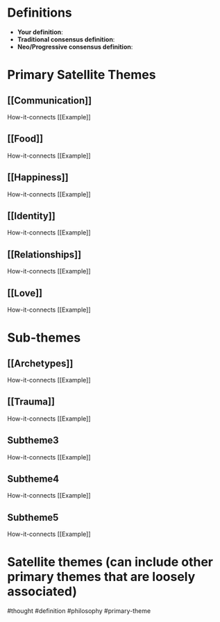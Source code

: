 # Definitions
- **Your definition**:
- **Traditional consensus definition**:
- **Neo/Progressive consensus definition**:

# Primary Satellite Themes 
## [[Communication]]
How-it-connects
[[Example]]

## [[Food]]
How-it-connects
[[Example]]

## [[Happiness]]
How-it-connects
[[Example]]

## [[Identity]]
How-it-connects
[[Example]]

## [[Relationships]]
How-it-connects
[[Example]]

## [[Love]]
How-it-connects
[[Example]]

# Sub-themes
## [[Archetypes]]
How-it-connects
[[Example]]

## [[Trauma]]
How-it-connects
[[Example]]

## Subtheme3
How-it-connects
[[Example]]

## Subtheme4
How-it-connects
[[Example]]

## Subtheme5
How-it-connects
[[Example]]


# Satellite themes (can include other primary themes that are loosely associated)



#thought #definition #philosophy #primary-theme